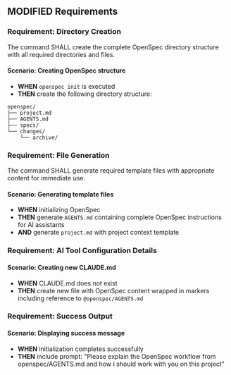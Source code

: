 ## MODIFIED Requirements

### Requirement: Directory Creation
The command SHALL create the complete OpenSpec directory structure with all required directories and files.

#### Scenario: Creating OpenSpec structure
- **WHEN** `openspec init` is executed
- **THEN** create the following directory structure:
```
openspec/
├── project.md
├── AGENTS.md
├── specs/
└── changes/
    └── archive/
```

### Requirement: File Generation
The command SHALL generate required template files with appropriate content for immediate use.

#### Scenario: Generating template files
- **WHEN** initializing OpenSpec
- **THEN** generate `AGENTS.md` containing complete OpenSpec instructions for AI assistants
- **AND** generate `project.md` with project context template

### Requirement: AI Tool Configuration Details

#### Scenario: Creating new CLAUDE.md
- **WHEN** CLAUDE.md does not exist
- **THEN** create new file with OpenSpec content wrapped in markers including reference to `@openspec/AGENTS.md`

### Requirement: Success Output

#### Scenario: Displaying success message
- **WHEN** initialization completes successfully
- **THEN** include prompt: "Please explain the OpenSpec workflow from openspec/AGENTS.md and how I should work with you on this project"

